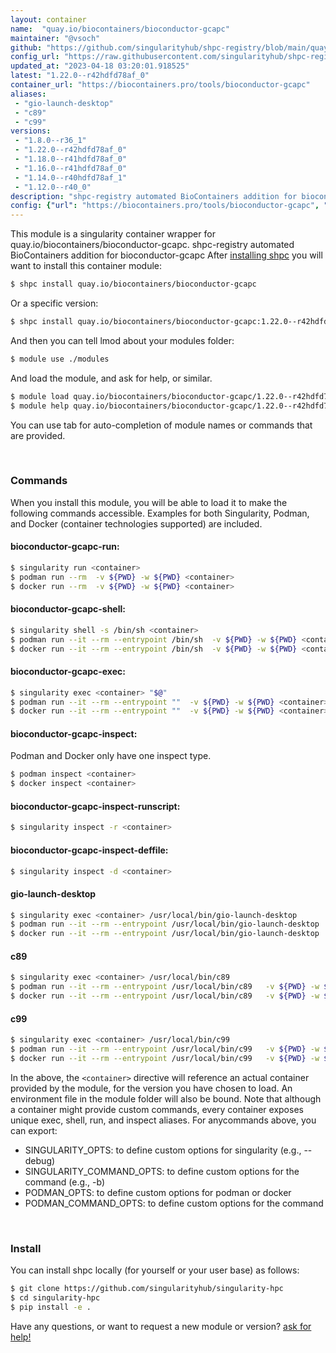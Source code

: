 ```yaml
---
layout: container
name:  "quay.io/biocontainers/bioconductor-gcapc"
maintainer: "@vsoch"
github: "https://github.com/singularityhub/shpc-registry/blob/main/quay.io/biocontainers/bioconductor-gcapc/container.yaml"
config_url: "https://raw.githubusercontent.com/singularityhub/shpc-registry/main/quay.io/biocontainers/bioconductor-gcapc/container.yaml"
updated_at: "2023-04-18 03:20:01.918525"
latest: "1.22.0--r42hdfd78af_0"
container_url: "https://biocontainers.pro/tools/bioconductor-gcapc"
aliases:
 - "gio-launch-desktop"
 - "c89"
 - "c99"
versions:
 - "1.8.0--r36_1"
 - "1.22.0--r42hdfd78af_0"
 - "1.18.0--r41hdfd78af_0"
 - "1.16.0--r41hdfd78af_0"
 - "1.14.0--r40hdfd78af_1"
 - "1.12.0--r40_0"
description: "shpc-registry automated BioContainers addition for bioconductor-gcapc"
config: {"url": "https://biocontainers.pro/tools/bioconductor-gcapc", "maintainer": "@vsoch", "description": "shpc-registry automated BioContainers addition for bioconductor-gcapc", "latest": {"1.22.0--r42hdfd78af_0": "sha256:65387ea288c48008a40a104db42a1d0abbe1759d7726d17b6d3493c871b9776a"}, "tags": {"1.8.0--r36_1": "sha256:51bc1bea6cc25ccdb4e5dc545afd92bbaa6d7ed2ab4b517a5de5fba969aa9029", "1.22.0--r42hdfd78af_0": "sha256:65387ea288c48008a40a104db42a1d0abbe1759d7726d17b6d3493c871b9776a", "1.18.0--r41hdfd78af_0": "sha256:28cc3ba47b1704fb12c70b1f5e13af19c19849fba4981a845c3e8db58e0ba679", "1.16.0--r41hdfd78af_0": "sha256:d8a1cd5a62042adeed3a3bd4a63c0b6ad0af9acec3c7fb791e6463defa7a57e8", "1.14.0--r40hdfd78af_1": "sha256:ebf7fe8d2ca61c194bfbf2945d7732206a61572a4b0064d6afa4fbc46907636e", "1.12.0--r40_0": "sha256:1453723b2fa2e5ebb7926efbc28e328d31aa94124d0af0dcbb561732cb4005ce"}, "docker": "quay.io/biocontainers/bioconductor-gcapc", "aliases": {"gio-launch-desktop": "/usr/local/bin/gio-launch-desktop", "c89": "/usr/local/bin/c89", "c99": "/usr/local/bin/c99"}}
---
```


This module is a singularity container wrapper for quay.io/biocontainers/bioconductor-gcapc.
shpc-registry automated BioContainers addition for bioconductor-gcapc
After [installing shpc](#install) you will want to install this container module:


```bash
$ shpc install quay.io/biocontainers/bioconductor-gcapc
```

Or a specific version:

```bash
$ shpc install quay.io/biocontainers/bioconductor-gcapc:1.22.0--r42hdfd78af_0
```

And then you can tell lmod about your modules folder:

```bash
$ module use ./modules
```

And load the module, and ask for help, or similar.

```bash
$ module load quay.io/biocontainers/bioconductor-gcapc/1.22.0--r42hdfd78af_0
$ module help quay.io/biocontainers/bioconductor-gcapc/1.22.0--r42hdfd78af_0
```

You can use tab for auto-completion of module names or commands that are provided.

<br>

### Commands

When you install this module, you will be able to load it to make the following commands accessible.
Examples for both Singularity, Podman, and Docker (container technologies supported) are included.

#### bioconductor-gcapc-run:

```bash
$ singularity run <container>
$ podman run --rm  -v ${PWD} -w ${PWD} <container>
$ docker run --rm  -v ${PWD} -w ${PWD} <container>
```

#### bioconductor-gcapc-shell:

```bash
$ singularity shell -s /bin/sh <container>
$ podman run --it --rm --entrypoint /bin/sh  -v ${PWD} -w ${PWD} <container>
$ docker run --it --rm --entrypoint /bin/sh  -v ${PWD} -w ${PWD} <container>
```

#### bioconductor-gcapc-exec:

```bash
$ singularity exec <container> "$@"
$ podman run --it --rm --entrypoint ""  -v ${PWD} -w ${PWD} <container> "$@"
$ docker run --it --rm --entrypoint ""  -v ${PWD} -w ${PWD} <container> "$@"
```

#### bioconductor-gcapc-inspect:

Podman and Docker only have one inspect type.

```bash
$ podman inspect <container>
$ docker inspect <container>
```

#### bioconductor-gcapc-inspect-runscript:

```bash
$ singularity inspect -r <container>
```

#### bioconductor-gcapc-inspect-deffile:

```bash
$ singularity inspect -d <container>
```


#### gio-launch-desktop

```bash
$ singularity exec <container> /usr/local/bin/gio-launch-desktop
$ podman run --it --rm --entrypoint /usr/local/bin/gio-launch-desktop   -v ${PWD} -w ${PWD} <container> -c " $@"
$ docker run --it --rm --entrypoint /usr/local/bin/gio-launch-desktop   -v ${PWD} -w ${PWD} <container> -c " $@"
```


#### c89

```bash
$ singularity exec <container> /usr/local/bin/c89
$ podman run --it --rm --entrypoint /usr/local/bin/c89   -v ${PWD} -w ${PWD} <container> -c " $@"
$ docker run --it --rm --entrypoint /usr/local/bin/c89   -v ${PWD} -w ${PWD} <container> -c " $@"
```


#### c99

```bash
$ singularity exec <container> /usr/local/bin/c99
$ podman run --it --rm --entrypoint /usr/local/bin/c99   -v ${PWD} -w ${PWD} <container> -c " $@"
$ docker run --it --rm --entrypoint /usr/local/bin/c99   -v ${PWD} -w ${PWD} <container> -c " $@"
```



In the above, the `<container>` directive will reference an actual container provided
by the module, for the version you have chosen to load. An environment file in the
module folder will also be bound. Note that although a container
might provide custom commands, every container exposes unique exec, shell, run, and
inspect aliases. For anycommands above, you can export:

 - SINGULARITY_OPTS: to define custom options for singularity (e.g., --debug)
 - SINGULARITY_COMMAND_OPTS: to define custom options for the command (e.g., -b)
 - PODMAN_OPTS: to define custom options for podman or docker
 - PODMAN_COMMAND_OPTS: to define custom options for the command

<br>

### Install

You can install shpc locally (for yourself or your user base) as follows:

```bash
$ git clone https://github.com/singularityhub/singularity-hpc
$ cd singularity-hpc
$ pip install -e .
```

Have any questions, or want to request a new module or version? [ask for help!](https://github.com/singularityhub/singularity-hpc/issues)